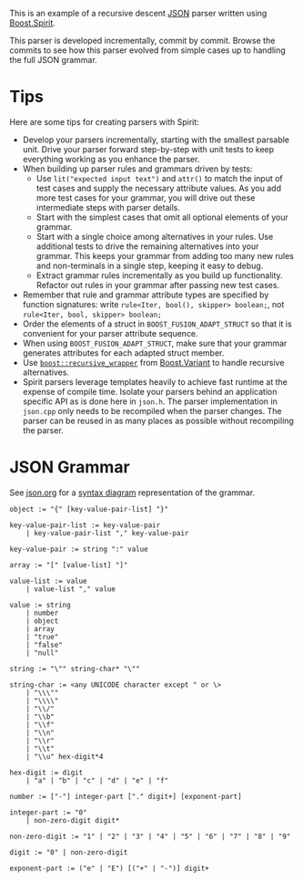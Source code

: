 This is an example of a recursive descent [JSON](http://www.json.org/) parser written using
[Boost.Spirit](http://www.boost.org/doc/libs/1_57_0/libs/spirit/doc/html/index.html).

This parser is developed incrementally, commit by commit.  Browse the commits to see how
this parser evolved from simple cases up to handling the full JSON grammar.

Tips
====
Here are some tips for creating parsers with Spirit:

- Develop your parsers incrementally, starting with the smallest parsable
  unit.  Drive your parser forward step-by-step with unit tests to keep
  everything working as you enhance the parser.
- When building up parser rules and grammars driven by tests:
  - Use `lit("expected input text")` and `attr()` to match the input of
    test cases and supply the necessary attribute values.  As you add more
    test cases for your grammar, you will drive out these intermediate
    steps with parser details.
  - Start with the simplest cases that omit all optional elements of your
    grammar.
  - Start with a single choice among alternatives in your rules.  Use
    additional tests to drive the remaining alternatives into your grammar.
    This keeps your grammar from adding too many new rules and non-terminals
    in a single step, keeping it easy to debug.
  - Extract grammar rules incrementally as you build up functionality.
    Refactor out rules in your grammar after passing new test cases.
- Remember that rule and grammar attribute types are specified by function signatures:
  write `rule<Iter, bool(), skipper> boolean;`, not `rule<Iter, bool, skipper> boolean;`
- Order the elements of a struct in `BOOST_FUSION_ADAPT_STRUCT` so that it is convenient
  for your parser attribute sequence.
- When using `BOOST_FUSION_ADAPT_STRUCT`, make sure that your grammar generates attributes
  for each adapted struct member.
- Use [`boost::recursive_wrapper`](http://www.boost.org/doc/libs/1_57_0/doc/html/boost/recursive_wrapper.html) from [Boost.Variant](http://www.boost.org/doc/libs/1_57_0/doc/html/variant.html)
  to handle recursive alternatives.
- Spirit parsers leverage templates heavily to achieve fast runtime at the expense of
  compile time.  Isolate your parsers behind an application specific API as is done
  here in `json.h`.  The parser implementation in `json.cpp` only needs to be recompiled
  when the parser changes.  The parser can be reused in as many places as possible without
  recompiling the parser.

JSON Grammar
============

See [json.org](http://www.json.org) for a
[syntax diagram](http://en.wikipedia.org/wiki/Syntax_diagram) representation
of the grammar.

```
object := "{" [key-value-pair-list] "}"

key-value-pair-list := key-value-pair
    | key-value-pair-list "," key-value-pair

key-value-pair := string ":" value

array := "[" [value-list] "]"

value-list := value
    | value-list "," value

value := string
    | number
    | object
    | array
    | "true"
    | "false"
    | "null"

string := "\"" string-char* "\""

string-char := <any UNICODE character except " or \>
    | "\\\""
    | "\\\\"
    | "\\/"
    | "\\b"
    | "\\f"
    | "\\n"
    | "\\r"
    | "\\t"
    | "\\u" hex-digit*4

hex-digit := digit
    | "a" | "b" | "c" | "d" | "e" | "f"

number := ["-"] integer-part ["." digit+] [exponent-part]

integer-part := "0"
    | non-zero-digit digit*

non-zero-digit := "1" | "2" | "3" | "4" | "5" | "6" | "7" | "8" | "9"

digit := "0" | non-zero-digit

exponent-part := ("e" | "E") [("+" | "-")] digit+
```
